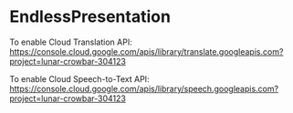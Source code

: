 # EndlessPresentation

To enable Cloud Translation API:
https://console.cloud.google.com/apis/library/translate.googleapis.com?project=lunar-crowbar-304123

To enable Cloud Speech-to-Text API:
https://console.cloud.google.com/apis/library/speech.googleapis.com?project=lunar-crowbar-304123
